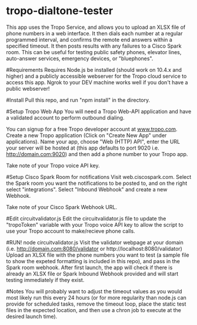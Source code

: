 # tropo-dialtone-tester
This app uses the Tropo Service, and allows you to upload an XLSX file of phone numbers in a web interface.  It then dials each number at a regular programmed interval, and confirms the remote end answers within a specified timeout.  It then posts results with any failures to a Cisco Spark room.  This can be useful for testing public safety phones, elevator lines, auto-answer services, emergency devices, or "bluephones".

#Requirements
Requires Node.js be installed (should work on 10.4.x and higher) and a publicly accessible webserver for the Tropo cloud service to access this app. Ngrok to your DEV machine works well if you don't have a public webserver!

#Install
Pull this repo, and run "npm install" in the directory. 

#Setup Tropo Web App
You will need a Tropo Web-API application and have a validated account to perform outbound dialing.  

You can signup for a free Tropo developer account at www.tropo.com.  Create a new Tropo application (Click on "Create New App" under applications).  Name your app, choose "Web (HTTP) API", enter the URL your server will be hosted at (this app defaults to port 9020 i.e. http://domain.com:9020) and then add a phone number to your Tropo app.  

Take note of your Tropo voice API key.

#Setup Cisco Spark Room for notifications
Visit web.ciscospark.com.  Select the Spark room you want the notifications to be posted to, and on the right select "integrations".  Select "Inbound Webhook" and create a new Webhook.  

Take note of your Cisco Spark Webhook URL.

#Edit circuitvalidator.js
Edit the circuitvalidator.js file to update the "tropoToken" variable with your Tropo voice API key to allow the script to use your Tropo account to make/recieve phone calls.

#RUN!
node circuitvalidator.js
Visit the validator webpage at your domain (i.e. http://domain.com:8080/validator or http://localhost:8080/validator)
Upload an XLSX file with the phone numbers you want to test (a sample file to show the expeted formatting is included in this repo), and pass in the Spark room webhook.  After first launch, the app will check if there is already an XLSX file or Spark Inbound Webhook provided and will start testing immediately if they exist.

#Notes
You will probably want to adjust the timeout values as you would most likely run this every 24 hours (or for more regularity than node.js can provide for scheduled tasks, remove the timeout loop, place the static test files in the expected location, and then use a chron job to execute at the desired launch time).
